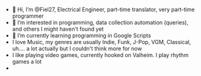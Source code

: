 - 👋 Hi, I’m @Fiel27, Electrical Engineer, part-time translator, very part-time programmer
- 👀 I’m interested in programming, data collection automation (queries), and others I might haven't found yet
- 🌱 I’m currently learning programming in Google Scripts
- I love Music, my genres are usually Indie, Funk, J-Pop, VGM, Classical, uh.... a lot actually but I couldn't think more for now
- I like playing video games, currently hooked on Valheim. I play rhythm games a lot
- 
